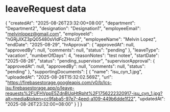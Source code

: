 # leaveRequest data

{
"createdAt": "2025-08-26T23:32:00+08:00",
"department": "Department2",
"designation": "Designation1",
"employeeEmail": "melvinlopez@gmail.com",
"employeeId": "hGRjJlXZ3pQ05480sVIdFcZHnrJ3",
"employeeName": "Melvin Lopez",
"endDate": "2025-08-29",
"hrApproval": {
"approvedAt": null,
"approvedBy": null,
"comments": null,
"status": "pending"
},
"leaveType": "vacation",
"numberOfDays": 4,
"reasonNotes": "test notee",
"startDate": "2025-08-26",
"status": "pending_supervisor",
"supervisorApproval": {
"approvedAt": null,
"approvedBy": null,
"comments": null,
"status": "pending"
},
"supportingDocuments": [
{
"name": "isu_cyn_1.jpg",
"uploadedAt": "2025-08-26T15:32:02.569Z",
"url": "https://firebasestorage.googleapis.com/v0/b/lcs-isu.firebasestorage.app/o/leave-requests%2FUFHVppE5ZdnBUqHtRpht%2F1756222320917-isu_cyn_1.jpg?alt=media&token=cc9faba5-97e7-4eed-a109-449b6dde1f22",
"updatedAt": "2025-08-26T23:32:00+08:00"
}
]
}
